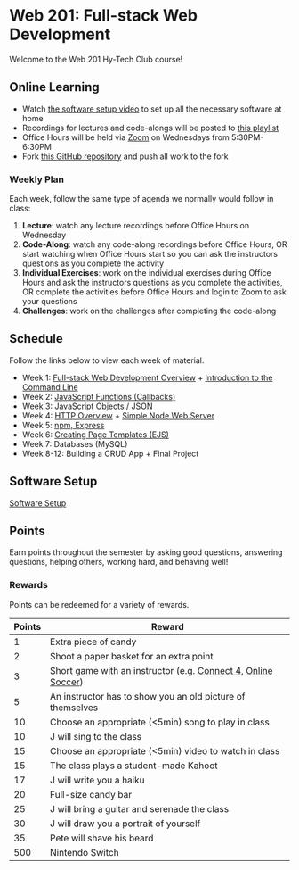 # Web 201: Full-stack Web Development
Welcome to the Web 201 Hy-Tech Club course!

## Online Learning
- Watch [the software setup video](https://www.youtube.com/watch?v=Xdwo_0QULNg&list=PL1P_sExxi-9PSNwmays_UE8JYllVu7P7u&index=14&t=0s) to set up all the necessary software at home
- Recordings for lectures and code-alongs will be posted to [this playlist](https://www.youtube.com/playlist?list=PL1P_sExxi-9PSNwmays_UE8JYllVu7P7u)
- Office Hours will be held via [Zoom](https://hyland.zoom.us/j/645204151) on Wednesdays from 5:30PM-6:30PM
- Fork [this GitHub repository](https://github.com/hylandtechoutreach/web-201-student) and push all work to the fork

### Weekly Plan
Each week, follow the same type of agenda we normally would follow in class:

1. **Lecture**: watch any lecture recordings before Office Hours on Wednesday
1. **Code-Along**: watch any code-along recordings before Office Hours, OR start watching when Office Hours start so you can ask the instructors questions as you complete the activity
1. **Individual Exercises**: work on the individual exercises during Office Hours and ask the instructors questions as you complete the activities, OR complete the activities before Office Hours and login to Zoom to ask your questions
1. **Challenges**: work on the challenges after completing the code-along

## Schedule
Follow the links below to view each week of material.

- Week 1: [Full-stack Web Development Overview](FullStackOverview/StudentDesc.md) + [Introduction to the Command Line](CommandLine/StudentDesc.md)
- Week 2: [JavaScript Functions (Callbacks)](JavaScriptFunctions/StudentDesc.md)
- Week 3: [JavaScript Objects / JSON](JavaScriptObjects/StudentDesc.md)
- Week 4: [HTTP Overview](HttpOverview/StudentDesc.md) + [Simple Node Web Server](SimpleNodeWebServer/StudentDesc.md)
- Week 5: [npm, Express](ExpressProjects/StudentDesc.md)
- Week 6: [Creating Page Templates (EJS)](EjsTemplates/StudentDesc.md)
- Week 7: Databases (MySQL)
- Week 8-12: Building a CRUD App + Final Project

## Software Setup
[Software Setup](SoftwareSetup.md)

## Points
Earn points throughout the semester by asking good questions, answering questions, helping others, working hard, and behaving well!

### Rewards
Points can be redeemed for a variety of rewards.

| Points | Reward |
| -- | -- |
| 1 | Extra piece of candy |
| 2 | Shoot a paper basket for an extra point|
| 3 | Short game with an instructor (e.g. [Connect 4](https://www.mathsisfun.com/games/connect4.html), [Online Soccer](https://www.agame.com/game/1-on-1-soccer-classic)) |
| 5 | An instructor has to show you an old picture of themselves |
| 10 | Choose an appropriate (<5min) song to play in class |
| 10 | J will sing to the class |
| 15 | Choose an appropriate (<5min) video to watch in class |
| 15 | The class plays a student-made Kahoot |
| 17 | J will write you a haiku |
| 20 | Full-size candy bar |
| 25 | J will bring a guitar and serenade the class |
| 30 | J will draw you a portrait of yourself |
| 35 | Pete will shave his beard |
| 500 | Nintendo Switch |